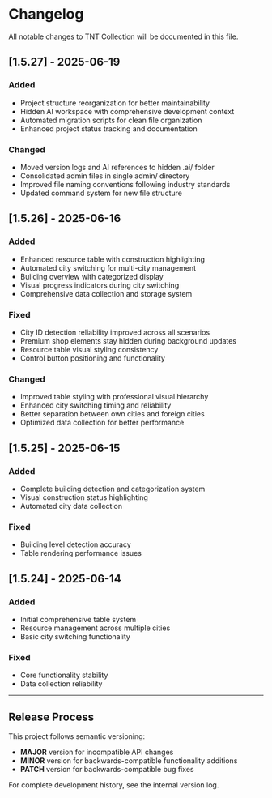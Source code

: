 # Changelog

All notable changes to TNT Collection will be documented in this file.

## [1.5.27] - 2025-06-19

### Added
- Project structure reorganization for better maintainability
- Hidden AI workspace with comprehensive development context
- Automated migration scripts for clean file organization
- Enhanced project status tracking and documentation

### Changed
- Moved version logs and AI references to hidden .ai/ folder
- Consolidated admin files in single admin/ directory
- Improved file naming conventions following industry standards
- Updated command system for new file structure

## [1.5.26] - 2025-06-16

### Added
- Enhanced resource table with construction highlighting
- Automated city switching for multi-city management
- Building overview with categorized display
- Visual progress indicators during city switching
- Comprehensive data collection and storage system

### Fixed
- City ID detection reliability improved across all scenarios
- Premium shop elements stay hidden during background updates
- Resource table visual styling consistency
- Control button positioning and functionality

### Changed
- Improved table styling with professional visual hierarchy
- Enhanced city switching timing and reliability
- Better separation between own cities and foreign cities
- Optimized data collection for better performance

## [1.5.25] - 2025-06-15

### Added
- Complete building detection and categorization system
- Visual construction status highlighting
- Automated city data collection

### Fixed
- Building level detection accuracy
- Table rendering performance issues

## [1.5.24] - 2025-06-14

### Added
- Initial comprehensive table system
- Resource management across multiple cities
- Basic city switching functionality

### Fixed
- Core functionality stability
- Data collection reliability

---

## Release Process

This project follows semantic versioning:
- **MAJOR** version for incompatible API changes
- **MINOR** version for backwards-compatible functionality additions  
- **PATCH** version for backwards-compatible bug fixes

For complete development history, see the internal version log.
